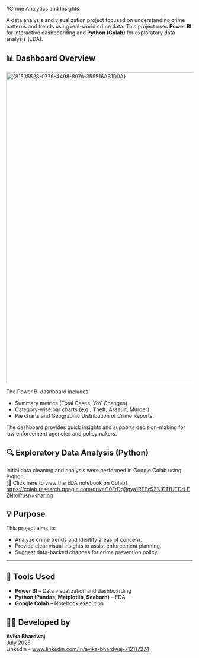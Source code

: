 #Crime Analytics and Insights 

A data analysis and visualization project focused on understanding crime patterns and trends using real-world crime data. 
This project uses **Power BI** for interactive dashboarding and **Python (Colab)** for exploratory data analysis (EDA).

## 📊 Dashboard Overview

<img width="1520" height="838" alt="{81535528-0776-4498-897A-355516AB1D0A}" src="https://github.com/user-attachments/assets/14555eb5-641b-4b11-a0ae-88f17c1dc7fb" />

The Power BI dashboard includes:
- Summary metrics (Total Cases, YoY Changes)
- Category-wise bar charts (e.g., Theft, Assault, Murder)
- Pie charts and Geographic Distribution of Crime Reports.

The dashboard provides quick insights and supports decision-making for law enforcement agencies and policymakers.



## 🔍 Exploratory Data Analysis (Python)

Initial data cleaning and analysis were performed in Google Colab using Python.  
[🔗 Click here to view the EDA notebook on Colab] https://colab.research.google.com/drive/10FrDg9gya1RFFzS21JGTfUTDrLFZNtoI?usp=sharing

## 💡 Purpose

This project aims to:
- Analyze crime trends and identify areas of concern.
- Provide clear visual insights to assist enforcement planning.
- Suggest data-backed changes for crime prevention policy.

---

## 📌 Tools Used

- **Power BI** – Data visualization and dashboarding
- **Python (Pandas, Matplotlib, Seaborn)** – EDA
- **Google Colab** – Notebook execution

## 👩‍💻 Developed by

**Avika Bhardwaj**  
July 2025  
Linkedin - www.linkedin.com/in/avika-bhardwaj-712117274
